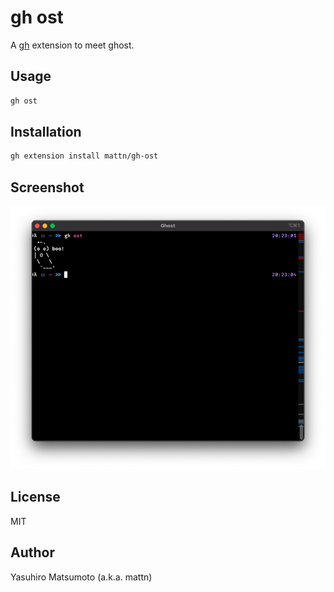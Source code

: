 # gh ost

A [gh](https://github.com/cli/cli) extension to meet ghost.

## Usage

```sh
gh ost
```

## Installation

```sh
gh extension install mattn/gh-ost
```

## Screenshot

![Screenshot](https://raw.githubusercontent.com/mattn/gh-ost/main/screenshot.png)

## License

MIT

## Author

Yasuhiro Matsumoto (a.k.a. mattn)
